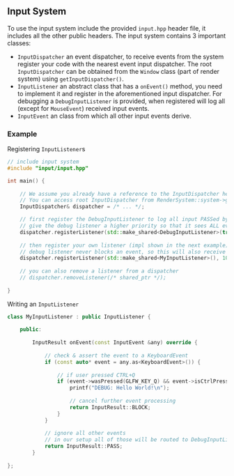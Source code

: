 ## Input System

To use the input system include the provided `input.hpp` header file, it includes all the other public headers.
The input system contains 3 important classes:
 - `InputDispatcher` an event dispatcher, to receive events from the system register your code with the nearest event input dispatcher.
The root `InputDispatcher` can be obtained from the `Window` class (part of render system) using `getInputDispatcher()`.
 - `InputListener` an abstract class that has a `onEvent()` method, you need to implement it and register in the aforementioned input dispatcher.
For debugging a `DebugInputListener` is provided, when registered will log all (except for `MouseEvent`) received input events.
 - `InputEvent` an class from which all other input events derive.

### Example

Registering `InputListener`s
```c++
// include input system
#include "input/input.hpp"

int main() {
	
	// We assume you already have a reference to the InputDispatcher here 
	// You can access root InputDispatcher from RenderSystem::system->getWindow().getInputDispatcher()
	InputDispatcher& dispatcher = /* ... */;

	// first register the DebugInputListener to log all input PASSed by MyInputListener
	// give the debug listener a higher priority so that it sees ALL events
	dispatcher.registerListener(std::make_shared<DebugInputListener>(true), 200);
	
	// then register your own listener (impl shown in the next example)
	// debug listener never blocks an event, so this will also receive all events
	dispatcher.registerListener(std::make_shared<MyInputListener>(), 100);
	
	// you can also remove a listener from a dispatcher
	// dispatcher.removeListener(/* shared_ptr */);
	
}

```

Writing an `InputListener`
```c++
class MyInputListener : public InputListener {
		
	public:
		
		InputResult onEvent(const InputEvent &any) override {
			
			// check & assert the event to a KeyboardEvent
			if (const auto* event = any.as<KeyboardEvent>()) {
				
				// if user pressed CTRL+Q
				if (event->wasPressed(GLFW_KEY_Q) && event->isCtrlPressed()) {
					printf("DEBUG: Hello World!\n");
					
					// cancel further event processing
					return InputResult::BLOCK;
				}
			}
			
			// ignore all other events
			// in our setup all of those will be routed to DebugInputListener
			return InputResult::PASS;
		}
		
};
```